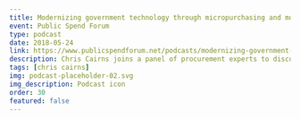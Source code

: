 ```yaml
---
title: Modernizing government technology through micropurchasing and modular contracting
event: Public Spend Forum
type: podcast
date: 2018-05-24
link: https://www.publicspendforum.net/podcasts/modernizing-government-it-micropurchase-podcast/
description: Chris Cairns joins a panel of procurement experts to discuss how to modernize government technology through the creative use of micropurchasing authorities and modular contracting techniques.
tags: [chris cairns]
img: podcast-placeholder-02.svg
img_description: Podcast icon
order: 30
featured: false
---
```


